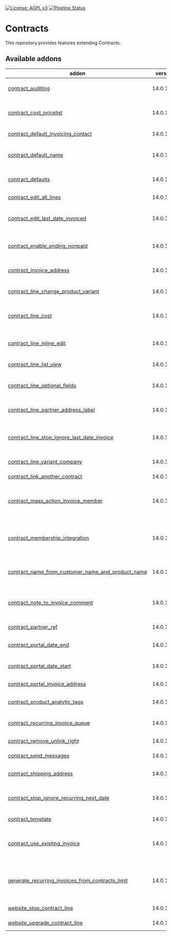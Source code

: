 [![License: AGPL v3](https://img.shields.io/badge/License-AGPL%20v3-blue.svg)](https://www.gnu.org/licenses/agpl-3.0)
[![Pipeline Status](https://gitlab.com/tawasta/odoo/contract/badges/14.0-dev/pipeline.svg)](https://gitlab.com/tawasta/odoo/contract/-/pipelines/)

Contracts
=========

This repository provides features extending Contracts.

[//]: # (addons)

Available addons
----------------
addon | version | maintainers | summary
--- | --- | --- | ---
[contract_auditlog](contract_auditlog/) | 14.0.1.0.0 |  | Adds audit log rules for contract and contract line
[contract_cost_pricelist](contract_cost_pricelist/) | 14.0.1.1.0 |  | Allow using pricelists for computing line cost on contracts
[contract_default_invoicing_contact](contract_default_invoicing_contact/) | 14.0.1.0.0 |  | Contract Default invoicing contact
[contract_default_name](contract_default_name/) | 14.0.1.0.0 |  | Default name for contracts lastname firstname
[contract_defaults](contract_defaults/) | 14.0.1.0.0 |  | Allows defining global defaults for contracts
[contract_edit_all_lines](contract_edit_all_lines/) | 14.0.1.0.1 |  | Edit all contract lines at once
[contract_edit_last_date_invoiced](contract_edit_last_date_invoiced/) | 14.0.1.0.2 |  | Allows editing last invoiced date (in case of refunds etc.)
[contract_enable_ending_nonpaid](contract_enable_ending_nonpaid/) | 14.0.1.0.0 |  | Dont set the last_date_invoiced field until the bill is paid
[contract_invoice_address](contract_invoice_address/) | 14.0.1.0.2 |  | Add invoice address to contracts
[contract_line_change_product_variant](contract_line_change_product_variant/) | 14.0.1.0.2 |  | Contract Line Change product variant
[contract_line_cost](contract_line_cost/) | 14.0.1.1.0 |  | Add cost price to contract lines and move it to the invoice
[contract_line_inline_edit](contract_line_inline_edit/) | 14.0.1.0.1 |  | Allows editing non-fixed contract lines inline
[contract_line_list_view](contract_line_list_view/) | 14.0.1.0.0 |  | Adds list view of contract lines
[contract_line_optional_fields](contract_line_optional_fields/) | 14.0.1.0.1 |  | Set contract line fields as optional, so users can hide them
[contract_line_partner_address_label](contract_line_partner_address_label/) | 14.0.1.0.0 |  | Contract Line Partner Address Label
[contract_line_stop_ignore_last_date_invoice](contract_line_stop_ignore_last_date_invoice/) | 14.0.1.0.0 |  | When stopping a contract line, the 'Last Date Invoiced' is ignored
[contract_line_variant_company](contract_line_variant_company/) | 14.0.1.0.0 |  | Contract Line Variant Company
[contract_link_another_contract](contract_link_another_contract/) | 14.0.1.0.0 |  | Contract link to another contract
[contract_mass_action_invoice_member](contract_mass_action_invoice_member/) | 14.0.1.0.1 |  | Mass action to set default invoice address and create a new invoice
[contract_membership_integration](contract_membership_integration/) | 14.0.1.3.2 |  | Show memberships in contract, and end the membership if contract line is ended
[contract_name_from_customer_name_and_product_name](contract_name_from_customer_name_and_product_name/) | 14.0.1.0.0 |  | Customer & Product Name is used as Contract's name
[contract_note_to_invoice_comment](contract_note_to_invoice_comment/) | 14.0.1.0.0 |  | Contract note content is updated to invoice's comment field
[contract_partner_ref](contract_partner_ref/) | 14.0.1.0.0 |  | Contract Partner Ref
[contract_portal_date_end](contract_portal_date_end/) | 14.0.1.0.0 |  | Show Date End on Contract Portal Views
[contract_portal_date_start](contract_portal_date_start/) | 14.0.1.0.0 |  | Show Date Start on Contract Portal Views
[contract_portal_invoice_address](contract_portal_invoice_address/) | 14.0.1.0.0 |  | Contract portal invoice address
[contract_product_analytic_tags](contract_product_analytic_tags/) | 14.0.1.0.0 |  | Adds contract line analytic tags from products
[contract_recurring_invoice_queue](contract_recurring_invoice_queue/) | 14.0.1.0.2 |  | Create recurring invoices as queued jobs
[contract_remove_unlink_right](contract_remove_unlink_right/) | 14.0.1.0.0 |  | Contract remove unlink right
[contract_send_messages](contract_send_messages/) | 14.0.1.0.0 |  | Contract line messages
[contract_shipping_address](contract_shipping_address/) | 14.0.1.0.0 |  | Add shipping address to contracts
[contract_stop_ignore_recurring_next_date](contract_stop_ignore_recurring_next_date/) | 14.0.1.0.0 |  | When contract is stopped, clear the recurring next date
[contract_template](contract_template/) | 14.0.1.0.0 |  | Contract Template
[contract_use_existing_invoice](contract_use_existing_invoice/) | 14.0.1.0.0 |  | Add lines to an existing invoice instead of creating a new invoice
[generate_recurring_invoices_from_contracts_limit](generate_recurring_invoices_from_contracts_limit/) | 14.0.1.0.0 |  | Define limit to how many invoices to generate at a time. Defaults to 5000.
[website_stop_contract_line](website_stop_contract_line/) | 14.0.1.0.0 |  | Website stop contract line
[website_upgrade_contract_line](website_upgrade_contract_line/) | 14.0.1.0.0 |  | Website upgrade contract line

[//]: # (end addons)
